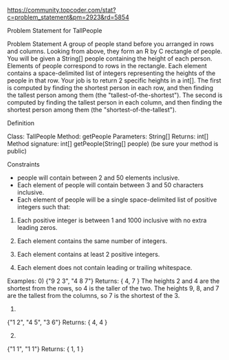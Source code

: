 https://community.topcoder.com/stat?c=problem_statement&pm=2923&rd=5854

Problem Statement for TallPeople


Problem Statement
A group of people stand before you arranged in rows and columns. Looking from above, they form an R by C rectangle of people. You will be given a String[] people containing the height of each person. Elements of people correspond to rows in the rectangle. Each element contains a space-delimited list of integers representing the heights of the people in that row. Your job is to return 2 specific heights in a int[]. The first is computed by finding the shortest person in each row, and then finding the tallest person among them (the "tallest-of-the-shortest"). The second is computed by finding the tallest person in each column, and then finding the shortest person among them (the "shortest-of-the-tallest").

Definition

Class:	TallPeople
Method:	getPeople
Parameters:	String[]
Returns:	int[]
Method signature:	int[] getPeople(String[] people)
(be sure your method is public)


Constraints
-	people will contain between 2 and 50 elements inclusive.
-	Each element of people will contain between 3 and 50 characters inclusive.
-	Each element of people will be a single space-delimited list of positive integers such that:

1) Each positive integer is between 1 and 1000 inclusive with no extra leading zeros.

2) Each element contains the same number of integers.

3) Each element contains at least 2 positive integers.

4) Each element does not contain leading or trailing whitespace.

Examples:
0)
{"9 2 3",
"4 8 7"}
Returns: { 4,  7 }
The heights 2 and 4 are the shortest from the rows, so 4 is the taller of the two. The heights 9, 8, and 7 are the tallest from the columns, so 7 is the shortest of the 3.

1)
{"1 2",
"4 5",
"3 6"}
Returns: { 4,  4 }

2)
{"1 1",
"1 1"}
Returns: { 1,  1 }